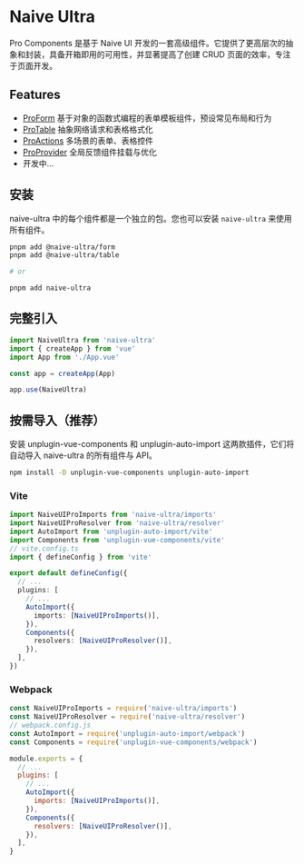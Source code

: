 # Naive Ultra

Pro Components 是基于 Naive UI 开发的一套高级组件。它提供了更高层次的抽象和封装，具备开箱即用的可用性，并显著提高了创建 CRUD 页面的效率，专注于页面开发。

## Features

- [ProForm](/zh-CN/components/form/) 基于对象的函数式编程的表单模板组件，预设常见布局和行为
- [ProTable](/zh-CN/components/table/) 抽象网络请求和表格格式化
- [ProActions](/zh-CN/components/actions/) 多场景的表单、表格控件
- [ProProvider](/zh-CN/components/provider/) 全局反馈组件挂载与优化
- 开发中...

## 安装

naive-ultra 中的每个组件都是一个独立的包。您也可以安装 `naive-ultra` 来使用所有组件。

```sh
pnpm add @naive-ultra/form
pnpm add @naive-ultra/table

# or

pnpm add naive-ultra
```

## 完整引入

```ts
import NaiveUltra from 'naive-ultra'
import { createApp } from 'vue'
import App from './App.vue'

const app = createApp(App)

app.use(NaiveUltra)
```

## 按需导入（推荐）

安装 unplugin-vue-components 和 unplugin-auto-import 这两款插件，它们将自动导入 naive-ultra 的所有组件与 API。

```sh
npm install -D unplugin-vue-components unplugin-auto-import
```

### Vite

```ts
import NaiveUIProImports from 'naive-ultra/imports'
import NaiveUIProResolver from 'naive-ultra/resolver'
import AutoImport from 'unplugin-auto-import/vite'
import Components from 'unplugin-vue-components/vite'
// vite.config.ts
import { defineConfig } from 'vite'

export default defineConfig({
  // ...
  plugins: [
    // ...
    AutoImport({
      imports: [NaiveUIProImports()],
    }),
    Components({
      resolvers: [NaiveUIProResolver()],
    }),
  ],
})
```

### Webpack

```js
const NaiveUIProImports = require('naive-ultra/imports')
const NaiveUIProResolver = require('naive-ultra/resolver')
// webpack.config.js
const AutoImport = require('unplugin-auto-import/webpack')
const Components = require('unplugin-vue-components/webpack')

module.exports = {
  // ...
  plugins: [
    // ...
    AutoImport({
      imports: [NaiveUIProImports()],
    }),
    Components({
      resolvers: [NaiveUIProResolver()],
    }),
  ],
}
```
